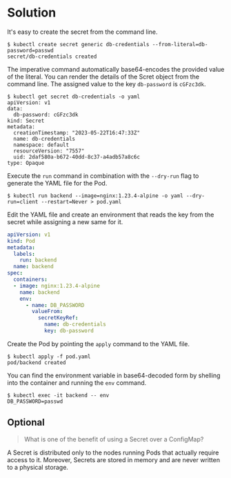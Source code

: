 # Solution

It's easy to create the secret from the command line.

```
$ kubectl create secret generic db-credentials --from-literal=db-password=passwd
secret/db-credentials created
```

The imperative command automatically base64-encodes the provided value of the literal. You can render the details of the Scret object from the command line. The assigned value to the key `db-password` is `cGFzc3dk`.

```
$ kubectl get secret db-credentials -o yaml
apiVersion: v1
data:
  db-password: cGFzc3dk
kind: Secret
metadata:
  creationTimestamp: "2023-05-22T16:47:33Z"
  name: db-credentials
  namespace: default
  resourceVersion: "7557"
  uid: 2daf580a-b672-40dd-8c37-a4adb57a8c6c
type: Opaque
```

Execute the `run` command in combination with the `--dry-run` flag to generate the YAML file for the Pod.

```
$ kubectl run backend --image=nginx:1.23.4-alpine -o yaml --dry-run=client --restart=Never > pod.yaml
```

Edit the YAML file and create an environment that reads the key from the secret while assigning a new same for it.

```yaml
apiVersion: v1
kind: Pod
metadata:
  labels:
    run: backend
  name: backend
spec:
  containers:
  - image: nginx:1.23.4-alpine
    name: backend
    env:
      - name: DB_PASSWORD
        valueFrom:
          secretKeyRef:
            name: db-credentials
            key: db-password
```

Create the Pod by pointing the `apply` command to the YAML file.

```
$ kubectl apply -f pod.yaml
pod/backend created
```

You can find the environment variable in base64-decoded form by shelling into the container and running the `env` command. 

```
$ kubectl exec -it backend -- env
DB_PASSWORD=passwd
```

## Optional

>  What is one of the benefit of using a Secret over a ConfigMap?

A Secret is distributed only to the nodes running Pods that actually require access to it.
Moreover, Secrets are stored in memory and are never written to a physical storage.